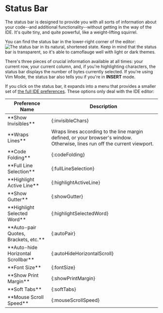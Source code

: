 # Status Bar

The status bar is designed to provide you with all sorts of information about your code--and additional functionality--without getting in the way of the IDE. It's quite tiny, and quite powerful, like a weight-lifting squirrel.

You can find the status bar in the lower-right corner of the editor: ![The status bar in its natural, shortened state](./icons/statusBarCollapsed.png). Keep in mind that the status bar is transparent, so it's able to camoflauge well with light or dark themes.

There's three pieces of crucial information available at all times: your current row, your current column, and, if you're highlighting characters, the status bar displays the number of bytes currently selected. If you're using Vim Mode, the status bar also tells you if you're in **INSERT** mode.

If you click on the status bar, it expands into a menu that provides a smaller set of [the full IDE preferences](ide_preferences.html). These options only deal with the IDE editor:

<div markdown="1">
<table class="table table-striped table-bordered">
  <thead>
    <tr>
      <th>Preference Name</th>
      <th>Description</th>
    </tr>
  </thead>
  <tbody>
    <tr>  
      <td>**Show Invisibles**</td>
   <td>{:invisibleChars}</td>
    </tr>
    <tr>
  <td>**Wraps Lines**</td>
   <td>Wraps lines according to the line margin defined, or your browser's window. Otherwise, lines run off the current viewport.</td>
    </tr>
    <tr>
  <td>**Code Folding**</td>
   <td>{:codeFolding}</td>
    </tr>
    <tr>
      <td>**Full Line Selection**</td>
      <td>{:fullLineSelection}</td>
    </tr>
        <tr>
      <td>**Highlight Active Line**</td>
      <td>{:highlightActiveLine}</td>
    </tr>
        <tr>
      <td>**Show Gutter**</td>
      <td>{:showGutter}</td>
    </tr>
      <tr>
      <td>**Highlight Selected Word**</td>
      <td>{:highlightSelectedWord}</td>
    </tr>
       <tr>
      <td>**Auto-pair Quotes, Brackets, etc.**</td>
      <td>{:autoPair}</td>
    </tr>
       <tr>
      <td>**Auto-hide Horizontal Scrollbar**</td>
      <td>{:autoHideHorizontalScroll}</td>
    </tr>
       <tr>
      <td>**Font Size**</td>
      <td>{:fontSize}</td>
    </tr>
        <tr>
      <td>**Show Print Margin**</td>
      <td>{:showPrintMargin}</td>
    </tr>
            <tr>
      <td>**Soft Tabs**</td>
      <td>{:softTabs}</td>
    </tr>
            <tr>
      <td>**Mouse Scroll Speed**</td>
      <td>{:mouseScrollSpeed}</td>
    </tr>
  </tbody>
</table>
</div>